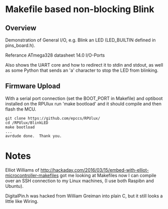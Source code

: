 # Makefile based non-blocking Blink

## Overview

Demonstration of General I/O, e.g. Blink an LED (LED_BUILTIN defined in pins_board.h). 

Referance ATmega328 datasheet 14.0 I/O-Ports

Also shows the UART core and how to redirect it to stdin and stdout, as well as some Python that sends an 'a' character to stop the LED from blinking. 

## Firmware Upload

With a serial port connection (set the BOOT_PORT in Makefile) and optiboot installed on the RPUlux run 'make bootload' and it should compile and then flash the MCU.

``` 
git clone https://github.com/epccs/RPUlux/
cd /RPUlux/BlinkLED
make bootload
...
avrdude done.  Thank you.
``` 

# Notes

Elliot Williams of <http://hackaday.com/2016/03/15/embed-with-elliot-microcontroller-makefiles> got me looking at Makefiles now I can compile over an SSH connection to my Linux machines, (I use both Raspibn and Ubuntu). 

DigitalPin.h was hacked from William Greiman into plain C, but it still looks a little like Wiring.

